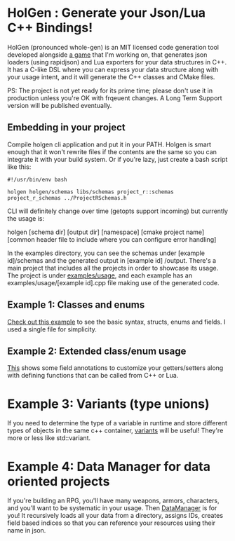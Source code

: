 # HolGen : Generate your Json/Lua C++ Bindings!

HolGen (pronounced whole-gen) is an MIT licensed code generation tool developed
alongside [a game](https://x.com/dj_revani) that I'm working
on, that generates json loaders (using rapidjson) and Lua exporters for your data structures in C++. It has a C-like DSL
where you can express your data structure along with your usage intent, and it will generate the C++ classes and CMake
files.

PS: The project is not yet ready for its prime time; please don't use it in production unless you're OK with frqeuent
changes. A Long Term Support version will be published eventually.

## Embedding in your project

Compile holgen cli application and put it in your PATH. Holgen is smart enough that it won't rewrite files if the
contents are the same so you can integrate it with your build system. Or if you're lazy, just create a bash script like this:

```
#!/usr/bin/env bash

holgen holgen/schemas libs/schemas project_r::schemas project_r_schemas ../ProjectRSchemas.h
```

CLI will definitely change over time (getopts support incoming) but currently the usage is:

holgen [schema dir] [output dir] [namespace] [cmake project name] [common header file to include where you can configure error handling]

In the examples directory, you can see the schemas under [example id]/schemas and the generated output in [example id]
/output. There's a main project that includes all the projects in order to showcase its usage. The project is under
[examples/usage](examples/usage), and each example has an examples/usage/[example id].cpp file making use of the
generated code.

## Example 1: Classes and enums

[Check out this example](examples/1/schemas/character.hsc) to see the basic syntax, structs, enums and fields. I used a
single file for simplicity.

## Example 2: Extended class/enum usage

[This](examples/2/schemas/character.hsc) shows some field annotations to customize your getters/setters along with
defining functions that can be called from C++ or Lua.

# Example 3: Variants (type unions)

If you need to determine the type of a variable in runtime and store different types of objects in the same c++
container, [variants](examples/3/schemas/character.hsc) will be useful! They're more or less like std::variant.

# Example 4: Data Manager for data oriented projects

If you're building an RPG, you'll have many weapons, armors, characters, and you'll want to be systematic in your usage.
Then [DataManager](examples/4/schemas/dataManager.hsc) is for you! It recursively loads all your data from a directory,
assigns IDs, creates field based indices so that you can reference your resources using their name in json.
